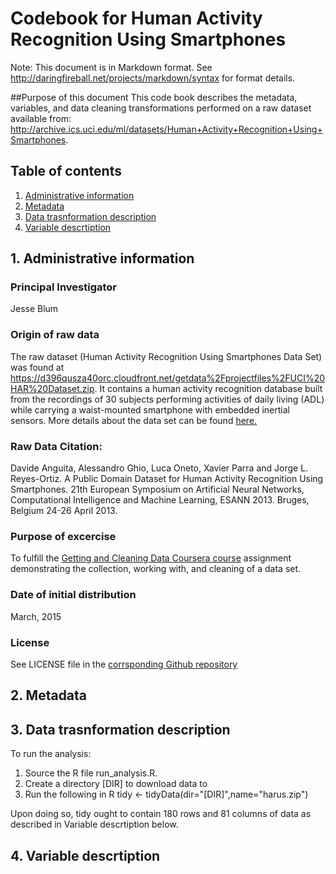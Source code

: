 # Codebook for Human Activity Recognition Using Smartphones

Note: This document is in Markdown format. See <http://daringfireball.net/projects/markdown/syntax> for format details.

##Purpose of this document
This code book describes the metadata, variables, and data cleaning transformations performed on a raw dataset available from: <http://archive.ics.uci.edu/ml/datasets/Human+Activity+Recognition+Using+Smartphones>.

## Table of contents
1. [Administrative information](#admin)
2. [Metadata](#metadata)
3. [Data trasnformation description](#transform)
4. [Variable descrtiption](#variable)

<a id='admin'></a>
## 1. Administrative information

### Principal Investigator
Jesse Blum

### Origin of raw data
The raw dataset (Human Activity Recognition Using Smartphones Data Set) was found at <https://d396qusza40orc.cloudfront.net/getdata%2Fprojectfiles%2FUCI%20HAR%20Dataset.zip>. It contains a human activity recognition database built from the recordings of 30 subjects performing activities of daily living (ADL) while carrying a waist-mounted smartphone with embedded inertial sensors. More details about the data set can be found [here.](http://archive.ics.uci.edu/ml/datasets/Human+Activity+Recognition+Using+Smartphones "UCI Machine Learning Repository")

### Raw Data Citation:
Davide Anguita, Alessandro Ghio, Luca Oneto, Xavier Parra and Jorge L. Reyes-Ortiz. A Public Domain Dataset for Human Activity Recognition Using Smartphones. 21th European Symposium on Artificial Neural Networks, Computational Intelligence and Machine Learning, ESANN 2013. Bruges, Belgium 24-26 April 2013. 

### Purpose of excercise
To fulfill the [Getting and Cleaning Data Coursera course](https://class.coursera.org/getdata-012/ "Course website") assignment demonstrating the collection, working with, and cleaning of a data set.

### Date of initial distribution
March, 2015

### License
See  LICENSE file in the [corrsponding Github repository](https://github.com/pszjmb1/Human-Activity-Recognition-Using-Smartphones "Github repo")

<a id='metadata'></a>
## 2. Metadata

<a id='transform'></a>
## 3. Data trasnformation description
To run the analysis: 
1. Source the R file run_analysis.R.
2. Create a directory [DIR] to download data to 
3. Run the following in R
tidy <- tidyData(dir="[DIR]",name="harus.zip")

Upon doing so, tidy ought to contain 180 rows and 81 columns of data as described in Variable descrtiption below.

<a id='variable'></a>
## 4. Variable descrtiption